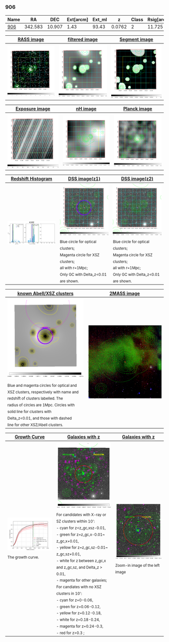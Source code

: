 <div STYLE="page-break-after: always;"></div>

### 906

|Name          |RA          |DEC      | Ext[arcm] | Ext_ml | z    | Class| Rsig[arcmin] | CRsig[c/s] | CR500[c/s] | R500[Mpc] |L500[erg/s]|F500[erg/s/cm^2]| M500[Msun]|Tx[keV]|beta|GC(XSZ,Delta_z<0.01)| GC(OPT,Delta_z<0.01)|GC|alias|
|--------------|------------|------------|---|---|-----------|--------|------|------|----|----|----|----|----|----|----|----|----|----|---|
|[906](script/906.md)     | 342.583       | 10.907       | 1.43    | 93.43   | 0.0762 | 2   | 11.725 |0.503 |0.500 |0.982 |1.310e+44 |9.196e-12 |2.896e+14 |4.226 |0.681 |Tar, |Wen, |Tar, |k102|

|[RASS image](../image/906/906_img.pdf)|[filtered image](../image/906/906_fil.pdf)|[Segment image](../image/906/906_seg.pdf)|
|-------------------|--------------------|-------------------|
| <img src="../image/906/906_img.png" width="300">  | <img src="../image/906/906_fil.png" width="300">   | <img src="../image/906/906_seg.png" width="300">  |

|[Exposure image](../image/906/906_mex.pdf)| [nH image](../image/906/906_nh.pdf)| [Planck image](../image/906/906_p.pdf)|
|-------------------|--------------------|-------------------|
|<img src="../image/906/906_mex.png" width="300">   | <img src="../image/906/906_nh.png" width="300">    | <img src="../image/906/906_p.png" width="300"> |

|[Redshift Histogram](../image/906/906_zg.pdf) | [DSS image(z1)](../image/906/906_dss_z1.pdf)      |  [DSS image(z2)](../image/906/906_dss_z2.pdf)    |
|-------------------|--------------------|-------------------|
|<img src="../image/906/906_zg.png" width="300"> |<img src="../image/906/906_dss_z1.png" width="300"> <sub><br>Blue circle for optical clusters; <br>Magenta circle for XSZ clusters; <br>all with r=1Mpc; <br>Only GC with Delta_z<0.01 are shown. </sub>| <img src="../image/906/906_dss_z2.png" width="300"><sub><br>Blue circle for optical clusters; <br>Magenta circle for XSZ clusters; <br>all with r=1Mpc; <br>Only GC with Delta_z<0.01 are shown. </sub> |

|[known Abell/XSZ clusters](../image/906/906_m.pdf) | [2MASS image](../image/906/906_2mass.pdf)      |
|-------------------|-------------------|
|<img src=../image/906/906_m.png width="300"> <sub><br>Blue and magenta circles for optical and <br>XSZ clusters, respectively with name and <br>redshift of clusters labelled. The <br>radius of circles are 1Mpc. Circles with <br>solid line for clusters with <br>Delta_z<0.01, and those with dashed <br>line for other XSZ/Abell clusters.        </sub>|<img src="../image/906/906_2mass.png" width="300">  |

|[Growth Curve](../image/906/906_gca_all.png) |[Galaxies with z](../image/906/906_opt_ned.pdf) |[Galaxies with z](../image/906/906_opt_ned_zoom.pdf) |
|-------------------|-------------------|-------------------|
| <img src="../image/906/906_gca_all.png" width="300"> <sub><br>The growth curve.</sub>| <img src=../image/906/906_opt_ned.png width="300"> <br><sub> For candidates with X-ray or SZ clusters within 10': <br> - cyan for z<z_gc,xsz-0.01, <br> - green for z=z_gc,x-0.01~ z_gc,x+0.01, <br> - yellow for z=z_gc,sz-0.01~ z_gc,sz+0.01, <br> - white for z between z_gc,x and z_gc,sz, and Delta_z > 0.01, <br> - magenta for other galaxies; <br>For candiates with no XSZ clusters in 10': <br> - cyan for z=0-0.06, <br> - green for z=0.06-0.12, <br> - yellow for z=0.12-0.18, <br> - white for z=0.18-0.24, <br> - magenta for z=0.24-0.3, <br> - red for z>0.3 ;  </sub>|<img src=../image/906/906_opt_ned_zoom.png width="300">  <br><sub> Zoom-in image of the left image</sub>|




